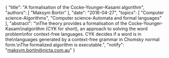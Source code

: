 {
    "title": "A formalisation of the Cocke-Younger-Kasami algorithm",
    "authors": [
        "Maksym Bortin"
    ],
    "date": "2016-04-27",
    "topics": [
        "Computer science-Algorithms",
        "Computer science-Automata and formal languages"
    ],
    "abstract": "\nThe theory provides a formalisation of the Cocke-Younger-Kasami\nalgorithm (CYK for short), an approach to solving the word problem\nfor context-free languages.  CYK decides if a word is in the\nlanguages generated by a context-free grammar in Chomsky normal form.\nThe formalized algorithm is executable.",
    "notify": "maksym.bortin@nicta.com.au"
}